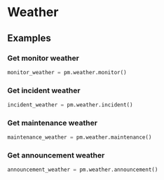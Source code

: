 # Weather

## Examples

### Get monitor weather

```python
monitor_weather = pm.weather.monitor()
```

### Get incident weather

```python
incident_weather = pm.weather.incident()
```

### Get maintenance weather

```python
maintenance_weather = pm.weather.maintenance()
```

### Get announcement weather

```python
announcement_weather = pm.weather.announcement()
```
